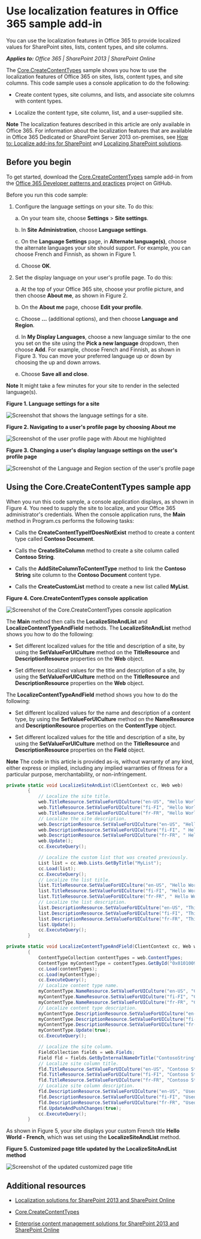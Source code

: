 # Use localization features in Office 365 sample add-in

You can use the localization features in Office 365 to provide localized values for SharePoint sites, lists, content types, and site columns. 
    
_**Applies to:** Office 365 | SharePoint 2013 | SharePoint Online_
    
The [Core.CreateContentTypes](https://github.com/SharePoint/PnP/tree/master/Samples/Core.CreateContentTypes) sample shows you how to use the localization features of Office 365 on sites, lists, content types, and site columns. This code sample uses a console application to do the following:

- Create content types, site columns, and lists, and associate site columns with content types.
    
- Localize the content type, site column, list, and a user-supplied site.

**Note**  The localization features described in this article are only available in Office 365. For information about the localization features that are available in Office 365 Dedicated or SharePoint Server 2013 on-premises, see  [How to: Localize add-ins for SharePoint](http://msdn.microsoft.com/library/907a9189-7ce3-469a-8c87-4cef26f03c73.aspx) and [Localizing SharePoint solutions](https://msdn.microsoft.com/en-us/library/ee696750.aspx).

## Before you begin
<a name="sectionSection0"> </a>

To get started, download the  [Core.CreateContentTypes](https://github.com/SharePoint/PnP/tree/master/Samples/Core.CreateContentTypes) sample add-in from the [Office 365 Developer patterns and practices](https://github.com/SharePoint/PnP/tree/dev) project on GitHub.

Before you run this code sample:

1. Configure the language settings on your site. To do this:
    
      a. On your team site, choose  **Settings** > **Site settings**.
    
      b. In  **Site Administration**, choose  **Language settings**.
    
      c. On the  **Language Settings** page, in **Alternate language(s)**, choose the alternate languages your site should support. For example, you can choose French and Finnish, as shown in Figure 1.
    
      d. Choose  **OK**.
     
2. Set the display language on your user's profile page. To do this:
    
      a. At the top of your Office 365 site, choose your profile picture, and then choose  **About me**, as shown in Figure 2.
    
      b. On the  **About me** page, choose **Edit your profile**.
    
      c. Choose  **...** (additional options), and then choose **Language and Region**.
    
      d. In  **My Display Languages**, choose a new language similar to the one you set on the site using the  **Pick a new language** dropdown, then choose **Add**. For example, choose French and Finnish, as shown in Figure 3. You can move your preferred language up or down by choosing the up and down arrows.
    
      e. Choose  **Save all and close**.

**Note**  It might take a few minutes for your site to render in the selected language(s). 

**Figure 1. Language settings for a site**

![Screenshot that shows the language settings for a site.](media/ffe149ae-17ab-4c55-a611-d47f4eb88c4e.png)

**Figure 2. Navigating to a user's profile page by choosing About me**

![Screenshot of the user profile page with About me highlighted](media/764b2ac2-155b-4ce9-b8eb-3ae04ad26593.png)

**Figure 3. Changing a user's display language settings on the user's profile page**

![Screenshot of the Language and Region section of the user's profile page](media/ae5f565d-c932-43dd-9dc3-87630cee3692.png)

## Using the Core.CreateContentTypes sample app
<a name="sectionSection1"> </a>

When you run this code sample, a console application displays, as shown in Figure 4. You need to supply the site to localize, and your Office 365 administrator's credentials. When the console application runs, the  **Main** method in Program.cs performs the following tasks:

- Calls the  **CreateContentTypeIfDoesNotExist** method to create a content type called **Contoso Document**.
    
- Calls the  **CreateSiteColumn** method to create a site column called **Contoso String**.
    
- Calls the  **AddSiteColumnToContentType** method to link the **Contoso String** site column to the **Contoso Document** content type.
    
- Calls the  **CreateCustomList** method to create a new list called **MyList**.

**Figure 4. Core.CreateContentTypes console application**

![Screenshot of the Core.CreateContentTypes console application](media/ee806481-0089-4c65-8f8b-027bfff6ddb9.png)

The  **Main** method then calls the **LocalizeSiteAndList** and **LocalizeContentTypeAndField** methods. The **LocalizeSiteAndList** method shows you how to do the following:

- Set different localized values for the title and description of a site, by using the  **SetValueForUICulture** method on the **TitleResource** and **DescriptionResource** properties on the **Web** object.
    
- Set different localized values for the title and description of a site, by using the  **SetValueForUICulture** method on the **TitleResource** and **DescriptionResource** properties on the **Web** object.
    
The  **LocalizeContentTypeAndField** method shows you how to do the following:

- Set different localized values for the name and description of a content type, by using the  **SetValueForUICulture** method on the **NameResource** and **DescriptionResource** properties on the **ContentType** object.
    
- Set different localized values for the title and description of a site, by using the  **SetValueForUICulture** method on the **TitleResource** and **DescriptionResource** properties on the **Field** object.
    
**Note**  The code in this article is provided as-is, without warranty of any kind, either express or implied, including any implied warranties of fitness for a particular purpose, merchantability, or non-infringement.

```C#
private static void LocalizeSiteAndList(ClientContext cc, Web web)
        {
            // Localize the site title.
            web.TitleResource.SetValueForUICulture("en-US", "Hello World");
            web.TitleResource.SetValueForUICulture("fi-FI", "Hello World - Finnish");
            web.TitleResource.SetValueForUICulture("fr-FR", "Hello World - French");
            // Localize the site description.
            web.DescriptionResource.SetValueForUICulture("en-US", "Hello World site sample");
            web.DescriptionResource.SetValueForUICulture("fi-FI", " Hello World site sample - Finnish");
            web.DescriptionResource.SetValueForUICulture("fr-FR", " Hello World site sample - French");
            web.Update();
            cc.ExecuteQuery();

            // Localize the custom list that was created previously.
            List list = cc.Web.Lists.GetByTitle("MyList");
            cc.Load(list);
            cc.ExecuteQuery();
            // Localize the list title.
            list.TitleResource.SetValueForUICulture("en-US", "Hello World");
            list.TitleResource.SetValueForUICulture("fi-FI", "Hello World - Finnish");
            list.TitleResource.SetValueForUICulture("fr-FR", " Hello World - French");
            // Localize the list description.
            list.DescriptionResource.SetValueForUICulture("en-US", "This example localizes a list using CSOM.");
            list.DescriptionResource.SetValueForUICulture("fi-FI", "This example localizes a list using CSOM - Finnish.");
            list.DescriptionResource.SetValueForUICulture("fr-FR", "This example localizes a list using CSOM - French.");
            list.Update();
            cc.ExecuteQuery();
        }

private static void LocalizeContentTypeAndField(ClientContext cc, Web web)
        {
            ContentTypeCollection contentTypes = web.ContentTypes;
            ContentType myContentType = contentTypes.GetById("0x0101009189AB5D3D2647B580F011DA2F356FB2");
            cc.Load(contentTypes);
            cc.Load(myContentType);
            cc.ExecuteQuery();
            // Localize content type name.
            myContentType.NameResource.SetValueForUICulture("en-US", "Contoso Document");
            myContentType.NameResource.SetValueForUICulture("fi-FI", "Contoso Document - Finnish");
            myContentType.NameResource.SetValueForUICulture("fr-FR", "Contoso Document - French");
            // Localize content type description.
            myContentType.DescriptionResource.SetValueForUICulture("en-US", "This is the Contoso Document.");
            myContentType.DescriptionResource.SetValueForUICulture("fi-FI", " This is the Contoso Document - Finnish.");
            myContentType.DescriptionResource.SetValueForUICulture("fr-FR", " This is the Contoso Document - French.");
            myContentType.Update(true);
            cc.ExecuteQuery();

            // Localize the site column.
            FieldCollection fields = web.Fields;
            Field fld = fields.GetByInternalNameOrTitle("ContosoString");
            // Localize site column title.
            fld.TitleResource.SetValueForUICulture("en-US", "Contoso String");
            fld.TitleResource.SetValueForUICulture("fi-FI", "Contoso String - Finnish");
            fld.TitleResource.SetValueForUICulture("fr-FR", "Contoso String - French");
            // Localize site column description.
            fld.DescriptionResource.SetValueForUICulture("en-US", "Used to store Contoso specific metadata.");
            fld.DescriptionResource.SetValueForUICulture("fi-FI", "Used to store Contoso specific metadata - Finnish.");
            fld.DescriptionResource.SetValueForUICulture("fr-FR", "Used to store Contoso specific metadata - French.");
            fld.UpdateAndPushChanges(true);
            cc.ExecuteQuery();
        }
```

As shown in Figure 5, your site displays your custom French title  **Hello World - French**, which was set using the  **LocalizeSiteAndList** method.

**Figure 5. Customized page title updated by the LocalizeSiteAndList method**

![Screenshot of the updated customized page title](media/14471283-f7b6-49ca-a507-a3e28e43ee22.png)

## Additional resources
<a name="bk_addresources"> </a>

-  [Localization solutions for SharePoint 2013 and SharePoint Online](localization-solutions-for-sharepoint-2013-and-sharepoint-online.md)
    
-  [Core.CreateContentTypes](https://github.com/SharePoint/PnP/tree/master/Samples/Core.CreateContentTypes)
    
-  [Enterprise content management solutions for SharePoint 2013 and SharePoint Online](Enterprise-Content-Management-solutions-for-SharePoint-2013-and-SharePoint-Online.md)
